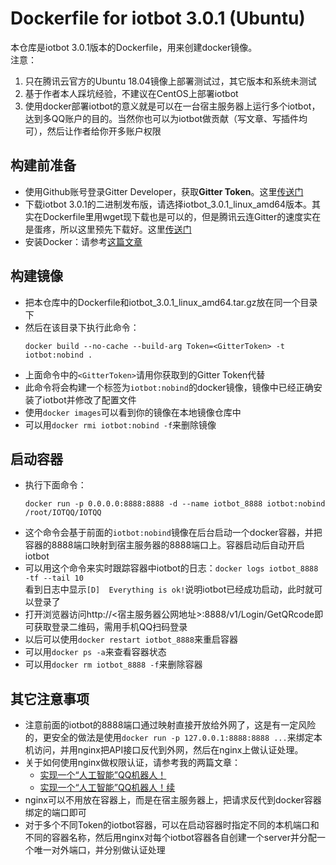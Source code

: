 # Dockerfile for iotbot 3.0.1 (Ubuntu)
本仓库是iotbot 3.0.1版本的Dockerfile，用来创建docker镜像。<br/>
注意：
1. 只在腾讯云官方的Ubuntu 18.04镜像上部署测试过，其它版本和系统未测试
2. 基于作者本人踩坑经验，不建议在CentOS上部署iotbot
3. 使用docker部署iotbot的意义就是可以在一台宿主服务器上运行多个iotbot，达到多QQ账户的目的。当然你也可以为iotbot做贡献（写文章、写插件均可），然后让作者给你开多账户权限

## 构建前准备
* 使用Github账号登录Gitter Developer，获取**Gitter Token**。这里[传送门](https://developer.gitter.im/apps)
* 下载iotbot 3.0.1的二进制发布版，请选择iotbot_3.0.1_linux_amd64版本。其实在Dockerfile里用wget现下载也是可以的，但是腾讯云连Gitter的速度实在是蛋疼，所以这里预先下载好。这里[传送门](https://gitter.im/IOTQQTalk/IOTQQ)
* 安装Docker：请参考[这篇文章](https://www.jianshu.com/p/80e3fd18a17e)

## 构建镜像
* 把本仓库中的Dockerfile和iotbot_3.0.1_linux_amd64.tar.gz放在同一个目录下
* 然后在该目录下执行此命令：
  ```shell
  docker build --no-cache --build-arg Token=<GitterToken> -t iotbot:nobind .
  ```
* 上面命令中的`<GitterToken>`请用你获取到的Gitter Token代替
* 此命令将会构建一个标签为`iotbot:nobind`的docker镜像，镜像中已经正确安装了iotbot并修改了配置文件
* 使用`docker images`可以看到你的镜像在本地镜像仓库中
* 可以用`docker rmi iotbot:nobind -f`来删除镜像

## 启动容器
* 执行下面命令：
  ```shell
  docker run -p 0.0.0.0:8888:8888 -d --name iotbot_8888 iotbot:nobind /root/IOTQQ/IOTQQ
  ```
* 这个命令会基于前面的`iotbot:nobind`镜像在后台启动一个docker容器，并把容器的8888端口映射到宿主服务器的8888端口上。容器启动后自动开启iotbot
* 可以用这个命令来实时跟踪容器中iotbot的日志：`docker logs iotbot_8888 -tf --tail 10`<br/>
  看到日志中显示`[D]  Everything is ok!`说明iotbot已经成功启动，此时就可以登录了
* 打开浏览器访问http://<宿主服务器公网地址>:8888/v1/Login/GetQRcode即可获取登录二维码，需用手机QQ扫码登录
* 以后可以使用`docker restart iotbot_8888`来重启容器
* 可以用`docker ps -a`来查看容器状态
* 可以用`docker rm iotbot_8888 -f`来删除容器

## 其它注意事项
* 注意前面的iotbot的8888端口通过映射直接开放给外网了，这是有一定风险的，更安全的做法是使用`docker run -p 127.0.0.1:8888:8888 ...`来绑定本机访问，并用nginx把API接口反代到外网，然后在nginx上做认证处理。
* 关于如何使用nginx做权限认证，请参考我的两篇文章：
  * [实现一个“人工智能”QQ机器人！](https://segmentfault.com/a/1190000021259760)
  * [实现一个“人工智能”QQ机器人！续](https://segmentfault.com/a/1190000021350469)
* nginx可以不用放在容器上，而是在宿主服务器上，把请求反代到docker容器绑定的端口即可
* 对于多个不同Token的iotbot容器，可以在启动容器时指定不同的本机端口和不同的容器名称，然后用nginx对每个iotbot容器各自创建一个server并分配一个唯一对外端口，并分别做认证处理


